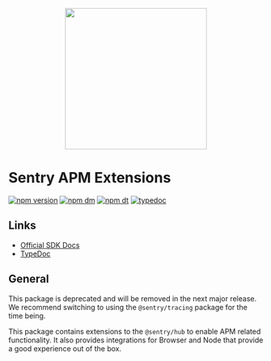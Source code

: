 <p align="center">
  <a href="https://sentry.io" target="_blank" align="center">
    <img src="https://sentry-brand.storage.googleapis.com/sentry-logo-black.png" width="280">
  </a>
  <br />
</p>

# Sentry APM Extensions

[![npm version](https://img.shields.io/npm/v/@sentry/apm.svg)](https://www.npmjs.com/package/@sentry/apm)
[![npm dm](https://img.shields.io/npm/dm/@sentry/apm.svg)](https://www.npmjs.com/package/@sentry/apm)
[![npm dt](https://img.shields.io/npm/dt/@sentry/apm.svg)](https://www.npmjs.com/package/@sentry/apm)
[![typedoc](https://img.shields.io/badge/docs-typedoc-blue.svg)](http://getsentry.github.io/sentry-javascript/)

## Links

- [Official SDK Docs](https://docs.sentry.io/quickstart/)
- [TypeDoc](http://getsentry.github.io/sentry-javascript/)

## General

This package is deprecated and will be removed in the next major release. We recommend switching to using the `@sentry/tracing` package for the time being.

This package contains extensions to the `@sentry/hub` to enable APM related functionality. It also provides integrations for Browser and Node that provide a good experience out of the box.
